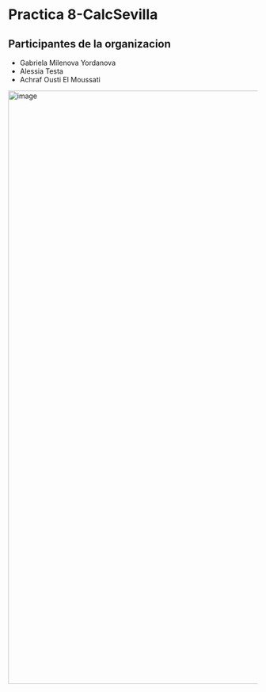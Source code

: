 # Practica 8-CalcSevilla

## Participantes de la organizacion
- Gabriela Milenova Yordanova
- Alessia Testa
- Achraf Ousti El Moussati

<img width="1199" alt="image" src="https://github.com/user-attachments/assets/460923f2-eaa5-4a05-bba3-5f6a1805a27a" />

